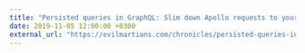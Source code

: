 ```yaml
---
title: "Persisted queries in GraphQL: Slim down Apollo requests to your Ruby application"
date: 2019-11-05 12:00:00 +0300
external_url: "https://evilmartians.com/chronicles/persisted-queries-in-graphql-slim-down-apollo-requests-to-your-ruby-application"
---
```

